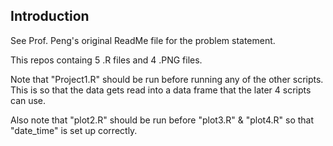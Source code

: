## Introduction

See Prof. Peng's original ReadMe file for the problem statement.

This repos containg 5 .R files and 4 .PNG files.

Note that "Project1.R" should be run before running any of the other scripts. This is so that the data gets
read into a data frame that the later 4 scripts can use.

Also note that "plot2.R" should be run before "plot3.R" & "plot4.R" so that "date_time" is set up correctly.

